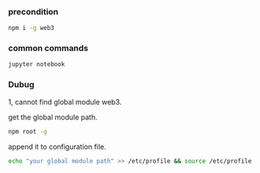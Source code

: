 ### precondition

```bash
npm i -g web3
```

### common commands 
```bash
jupyter notebook
```


### Dubug
1, cannot find global module web3.  

get the global module path.    
```bash
npm root -g 
```
append it to configuration file. 
```bash
echo "your global module path" >> /etc/profile && source /etc/profile
```

